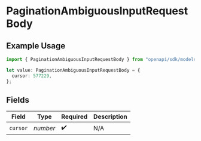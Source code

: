 # PaginationAmbiguousInputRequestBody

## Example Usage

```typescript
import { PaginationAmbiguousInputRequestBody } from "openapi/sdk/models/operations";

let value: PaginationAmbiguousInputRequestBody = {
  cursor: 577229,
};
```

## Fields

| Field              | Type               | Required           | Description        |
| ------------------ | ------------------ | ------------------ | ------------------ |
| `cursor`           | *number*           | :heavy_check_mark: | N/A                |